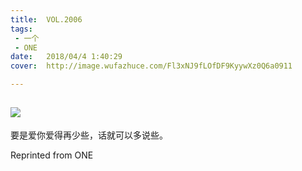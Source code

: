 ```yaml
---
title:	VOL.2006
tags:
 - 一个
 - ONE
date:	2018/04/4 1:40:29
cover:	http://image.wufazhuce.com/Fl3xNJ9fLOfDF9KyywXz0Q6a0911

---
```

![](http://image.wufazhuce.com/Fl3xNJ9fLOfDF9KyywXz0Q6a0911)
---

要是爱你爱得再少些，话就可以多说些。
 
Reprinted from ONE
